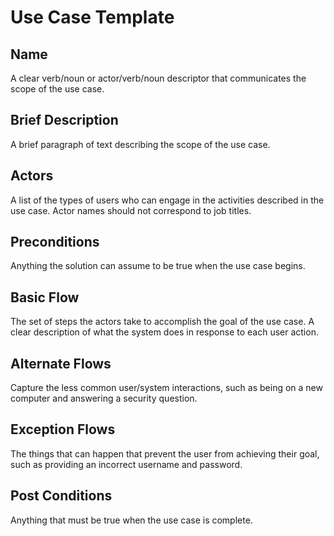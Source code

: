 # Use Case Template

## Name
A clear verb/noun or actor/verb/noun descriptor that communicates the scope of the use case.

## Brief Description
A brief paragraph of text describing the scope of the use case.

## Actors
A list of the types of users who can engage in the activities described in the use case. Actor names should not correspond to job titles.

## Preconditions
Anything the solution can assume to be true when the use case begins.

## Basic Flow
The set of steps the actors take to accomplish the goal of the use case. A clear description of what the system does in response to each user action.

## Alternate Flows
Capture the less common user/system interactions, such as being on a new computer and answering a security question.

## Exception Flows
The things that can happen that prevent the user from achieving their goal, such as providing an incorrect username and password.

## Post Conditions
Anything that must be true when the use case is complete.
